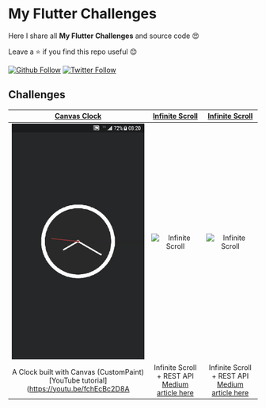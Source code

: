 # My Flutter Challenges

Here I share all **My Flutter Challenges** and source code 😍

Leave a ⭐ if you find this repo useful 😊

[![Github Follow](https://img.shields.io/github/followers/e200?style=social)](https://github.com/e200)
[![Twitter Follow](https://img.shields.io/twitter/follow/iam_e200?style=social)](https://twitter.com/iam_e200)

## Challenges

|[Canvas Clock](clock)|[Infinite Scroll](infinite_scroll)|[Infinite Scroll](infinite_scroll)|
|:-:|:-:|:-:|
|![Canvas Clock](clock/screenshots/screenshot.gif)|![Infinite Scroll](infinite_scroll/screenshots/screenshot.gif)|![Infinite Scroll](infinite_scroll/screenshots/screenshot.gif)|
|A Clock built with Canvas (CustomPaint)<br>[YouTube tutorial](https://youtu.be/fchEcBc2D8A|Infinite Scroll + REST API<br>[Medium article here](https://medium.com/@e200/flutter-infinite-scroll-with-rest-api-2b11f64b9d02)|Infinite Scroll + REST API<br>[Medium article here](https://medium.com/@e200/flutter-infinite-scroll-with-rest-api-2b11f64b9d02)|

